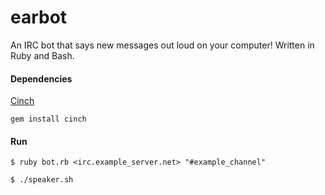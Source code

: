 # earbot
An IRC bot that says new messages out loud on your computer!  Written in Ruby and Bash.

#### Dependencies
[Cinch](https://github.com/cinchrb/cinch)

```
gem install cinch
```

#### Run 
```
$ ruby bot.rb <irc.example_server.net> "#example_channel"
```
```
$ ./speaker.sh
```

